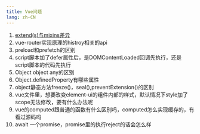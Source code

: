 ```yaml
---
title: Vue问题
lang: zh-CN
---
```


1. [extend(s)与mixins差异](./vue/diffExtend(s)WithMixins.md)
2. vue-router实现原理的histroy相关的api
3. preload和prefetch的区别
4. script脚本加了defer属性后，是DOMContentLoaded回调先执行，还是script脚本的代码先执行
5. Object object any的区别
6. Object.definedProperty有哪些属性
7. object静态方法freeze()，seal(),preventExtension()的区别
8. vue文件里，想要改变element-ui的组件内部的样式，默认情况下style加了scope无法修改，要有什么办法呢
9. vue的computed跟普通的函数有什么区别吗，computed怎么实现缓存的，有看过源码吗
10. await 一个promise，promise里的执行reject的话会怎么样
